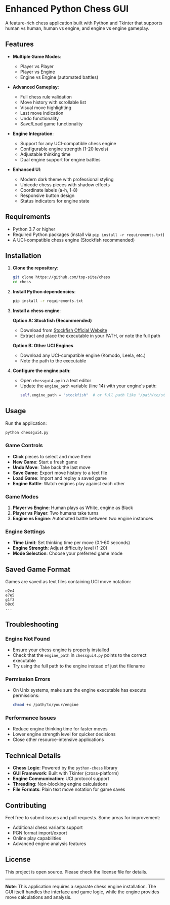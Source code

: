 # Enhanced Python Chess GUI

A feature-rich chess application built with Python and Tkinter that supports human vs human, human vs engine, and engine vs engine gameplay.

## Features

- **Multiple Game Modes**:
  - Player vs Player
  - Player vs Engine
  - Engine vs Engine (automated battles)

- **Advanced Gameplay**:
  - Full chess rule validation
  - Move history with scrollable list
  - Visual move highlighting
  - Last move indication
  - Undo functionality
  - Save/Load game functionality

- **Engine Integration**:
  - Support for any UCI-compatible chess engine
  - Configurable engine strength (1-20 levels)
  - Adjustable thinking time
  - Dual engine support for engine battles

- **Enhanced UI**:
  - Modern dark theme with professional styling
  - Unicode chess pieces with shadow effects
  - Coordinate labels (a-h, 1-8)
  - Responsive button design
  - Status indicators for engine state

## Requirements

- Python 3.7 or higher
- Required Python packages (install via `pip install -r requirements.txt`)
- A UCI-compatible chess engine (Stockfish recommended)

## Installation

1. **Clone the repository**:
   ```bash
   git clone https://github.com/top-site/chess
   cd chess
   ```

2. **Install Python dependencies**:
   ```bash
   pip install -r requirements.txt
   ```

3. **Install a chess engine**:
   
   **Option A: Stockfish (Recommended)**
   - Download from [Stockfish Official Website](https://stockfishchess.org/download/)
   - Extract and place the executable in your PATH, or note the full path
   
   **Option B: Other UCI Engines**
   - Download any UCI-compatible engine (Komodo, Leela, etc.)
   - Note the path to the executable

4. **Configure the engine path**:
   - Open `chessgui4.py` in a text editor
   - Update the `engine_path` variable (line 14) with your engine's path:
     ```python
     self.engine_path = "stockfish"  # or full path like "/path/to/stockfish"
     ```

## Usage

Run the application:
```bash
python chessgui4.py
```

### Game Controls

- **Click** pieces to select and move them
- **New Game**: Start a fresh game
- **Undo Move**: Take back the last move
- **Save Game**: Export move history to a text file
- **Load Game**: Import and replay a saved game
- **Engine Battle**: Watch engines play against each other

### Game Modes

1. **Player vs Engine**: Human plays as White, engine as Black
2. **Player vs Player**: Two humans take turns
3. **Engine vs Engine**: Automated battle between two engine instances

### Engine Settings

- **Time Limit**: Set thinking time per move (0.1-60 seconds)
- **Engine Strength**: Adjust difficulty level (1-20)
- **Mode Selection**: Choose your preferred game mode

## Saved Game Format

Games are saved as text files containing UCI move notation:
```
e2e4
e7e5
g1f3
b8c6
...
```

## Troubleshooting

### Engine Not Found
- Ensure your chess engine is properly installed
- Check that the `engine_path` in `chessgui4.py` points to the correct executable
- Try using the full path to the engine instead of just the filename

### Permission Errors
- On Unix systems, make sure the engine executable has execute permissions:
  ```bash
  chmod +x /path/to/your/engine
  ```

### Performance Issues
- Reduce engine thinking time for faster moves
- Lower engine strength level for quicker decisions
- Close other resource-intensive applications

## Technical Details

- **Chess Logic**: Powered by the `python-chess` library
- **GUI Framework**: Built with Tkinter (cross-platform)
- **Engine Communication**: UCI protocol support
- **Threading**: Non-blocking engine calculations
- **File Formats**: Plain text move notation for game saves

## Contributing

Feel free to submit issues and pull requests. Some areas for improvement:
- Additional chess variants support
- PGN format import/export
- Online play capabilities
- Advanced engine analysis features

## License

This project is open source. Please check the license file for details.

---

**Note**: This application requires a separate chess engine installation. The GUI itself handles the interface and game logic, while the engine provides move calculations and analysis.
